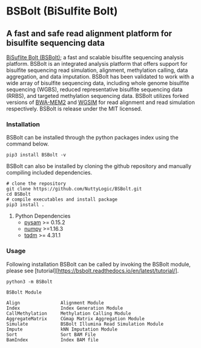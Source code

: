 # **BSBolt (BiSulfite Bolt)**
## A fast and safe read alignment platform for bisulfite sequencing data

[BiSuflite Bolt (BSBolt)](https://github.com/NuttyLogic/BSBolt); a fast and scalable bisulfite sequencing analysis platform. BSBolt is an integrated analysis 
platform that offers support for bisulfite sequencing read simulation, alignment, methylation calling, data aggregation, 
and data imputation. BSBolt has been validated to work with a wide array of bisulfite sequencing data, 
including whole genome bisulfite sequencing (WGBS), reduced representative bisulfite sequencing data (RRBS), 
and targeted methylation sequencing data. BSBolt utilizes forked versions of [BWA-MEM2](https://github.com/bwa-mem2/bwa-mem2) 
and [WGSIM](https://github.com/lh3/wgsim) for read alignment and read simulation respectively. BSBolt is release under the 
 MIT licensed. 


### Installation

BSBolt can be installed through the python packages index using the command below.

```shell
pip3 install BSBolt -v
```

BSBolt can also be installed by cloning the github repository and manually compiling included dependencies. 

```shell
# clone the repository
git clone https://github.com/NuttyLogic/BSBolt.git
cd BSBolt
# compile executables and install package
pip3 install .
```

1. Python Dependencies
    - [pysam](https://github.com/pysam-developers/pysam) >= 0.15.2
    - [numpy](https://numpy.org/) >=1.16.3
    - [tqdm](https://github.com/tqdm/tqdm) >= 4.31.1
    
### Usage
Following installation BSBolt can be called by invoking the BSBolt module, 
please see [tutorial][https://bsbolt.readthedocs.io/en/latest/tutorial/].

```shell
python3 -m BSBolt
```
 
```shell
BSBolt Module

Align               Alignment Module
Index               Index Generation Module
CallMethylation     Methylation Calling Module
AggregateMatrix     CGmap Matrix Aggregation Module
Simulate            BSBolt Illumina Read Simulation Module
Impute              kNN Imputation Module
Sort                Sort BAM File
BamIndex            Index BAM file
```




